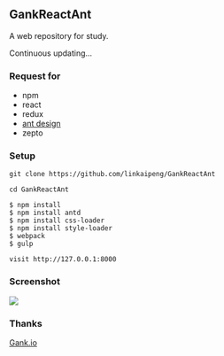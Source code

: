 ## GankReactAnt
A web repository for study.

Continuous updating...

### Request for
- npm
- react
- redux
- [ant design](https://github.com/ant-design/ant-design)
- zepto

### Setup

```
git clone https://github.com/linkaipeng/GankReactAnt

cd GankReactAnt

$ npm install
$ npm install antd
$ npm install css-loader
$ npm install style-loader
$ webpack
$ gulp

visit http://127.0.0.1:8000
```

### Screenshot
![](https://github.com/linkaipeng/GankReactAnt/raw/master/screenshots/screenshot1.png)


### Thanks

[Gank.io](http://gank.io)